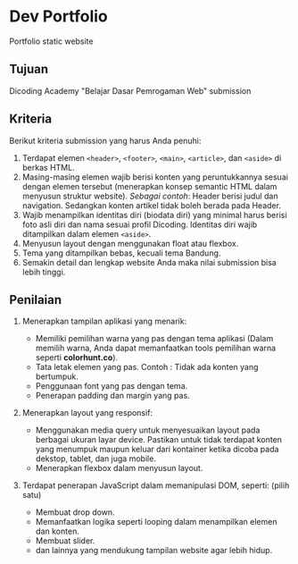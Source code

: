 # Dev Portfolio
Portfolio static website

## Tujuan
Dicoding Academy "Belajar Dasar Pemrogaman Web" submission

## Kriteria
Berikut kriteria submission yang harus Anda penuhi:

1. Terdapat elemen `<header>`, `<footer>`, `<main>`, `<article>`, dan `<aside>` di berkas HTML.
2. Masing-masing elemen wajib berisi konten yang peruntukkannya sesuai dengan elemen tersebut (menerapkan konsep semantic HTML dalam menyusun struktur website).
_Sebagai contoh_: Header berisi judul dan navigation. Sedangkan konten artikel tidak boleh berada pada Header.
3. Wajib menampilkan identitas diri (biodata diri) yang minimal harus berisi foto asli diri dan nama sesuai profil Dicoding. Identitas diri wajib ditampilkan dalam elemen `<aside>`.
4. Menyusun layout dengan menggunakan float atau flexbox.
5. Tema yang ditampilkan bebas, kecuali tema Bandung.
6. Semakin detail dan lengkap website Anda maka nilai submission bisa lebih tinggi.

## Penilaian

1. Menerapkan tampilan aplikasi yang menarik:
   - Memiliki pemilihan warna yang pas dengan tema aplikasi (Dalam memilih warna, Anda dapat memanfaatkan tools pemilihan warna seperti **colorhunt.co**).
   - Tata letak elemen yang pas. Contoh : Tidak ada konten yang bertumpuk.
   - Penggunaan font yang pas dengan tema.
   - Penerapan padding dan margin yang pas.


2. Menerapkan layout yang responsif:
   - Menggunakan media query untuk menyesuaikan layout pada berbagai ukuran layar device.
   Pastikan untuk tidak terdapat konten yang menumpuk maupun keluar dari kontainer ketika dicoba pada dekstop, tablet, dan juga mobile.
   - Menerapkan flexbox dalam menyusun layout.


3. Terdapat penerapan JavaScript dalam memanipulasi DOM, seperti: (pilih satu)
   - Membuat drop down.
   - Memanfaatkan logika seperti looping dalam menampilkan elemen dan konten.
   - Membuat slider.
   - dan lainnya yang mendukung tampilan website agar lebih hidup.